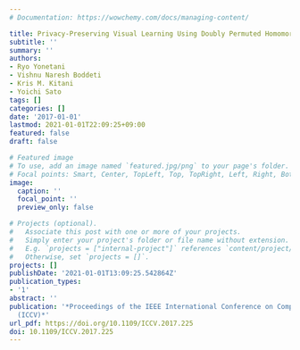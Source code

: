 ```yaml
---
# Documentation: https://wowchemy.com/docs/managing-content/

title: Privacy-Preserving Visual Learning Using Doubly Permuted Homomorphic Encryption
subtitle: ''
summary: ''
authors:
- Ryo Yonetani
- Vishnu Naresh Boddeti
- Kris M. Kitani
- Yoichi Sato
tags: []
categories: []
date: '2017-01-01'
lastmod: 2021-01-01T22:09:25+09:00
featured: false
draft: false

# Featured image
# To use, add an image named `featured.jpg/png` to your page's folder.
# Focal points: Smart, Center, TopLeft, Top, TopRight, Left, Right, BottomLeft, Bottom, BottomRight.
image:
  caption: ''
  focal_point: ''
  preview_only: false

# Projects (optional).
#   Associate this post with one or more of your projects.
#   Simply enter your project's folder or file name without extension.
#   E.g. `projects = ["internal-project"]` references `content/project/deep-learning/index.md`.
#   Otherwise, set `projects = []`.
projects: []
publishDate: '2021-01-01T13:09:25.542864Z'
publication_types:
- '1'
abstract: ''
publication: '*Proceedings of the IEEE International Conference on Computer Vision
  (ICCV)*'
url_pdf: https://doi.org/10.1109/ICCV.2017.225
doi: 10.1109/ICCV.2017.225
---
```


